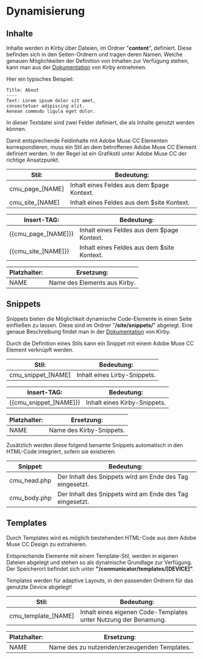 # Dynamisierung

## Inhalte
Inhalte werden in Kirby über Dateien, im Ordner "**content**", definiert. Diese befinden sich in den Seiten-Ordnern und tragen deren Namen. Welche genauen Möglichkeiten der Definition von Inhalten zur Verfügung stehen, kann man aus der [Dokumentation](https://getkirby.com/docs/content) von Kirby entnehmen.

Hier ein typisches Beispiel:
```
Title: About
----
Text: Lorem ipsum dolor sit amet,
consectetuer adipiscing elit.
Aenean commodo ligula eget dolor.
```
In dieser Textdatei sind zwei Felder definiert, die als Inhalte genutzt werden können.

Damit entsprechende Feldinhalte mit Adobe Muse CC Elementen korrespondieren, muss ein Stil an dem betroffenen Adobe Muse CC Element definiert werden. In der Regel ist ein Grafikstil unter Adobe Muse CC der richtige Ansatzpunkt.

| Stil: | Bedeutung: |
| --- | --- |
| cmu\_page\_[NAME] | Inhalt eines Feldes aus dem $page Kontext. |
| cmu\_site\_[NAME] | Inhalt eines Feldes aus dem $site Kontext. |
  
| Insert-TAG: | Bedeutung: |
| --- | --- |
| \{\{cmu\_page\_[NAME]\}\} | Inhalt eines Feldes aus dem $page Kontext. |
| \{\{cmu\_site\_[NAME]\}\} | Inhalt eines Feldes aus dem $site Kontext. |

| Platzhalter: | Ersetzung: |
| --- | --- |
| NAME | Name des Elements aus Kirby. |

## Snippets
Snippets bieten die Möglichkeit dynamische Code-Elemente in einen Seite einfließen zu lassen. Diese sind im Ordner "**/site/snippets/**" abgelegt. Eine genaue Beschreibung findet man in der [Dokumentation](https://getkirby.com/docs/templates/snippets) von Kirby.

Durch die Definition eines Stils kann ein Snippet mit einem Adobe Muse CC Element verknüpft werden.

| Stil: | Bedeutung: |
| --- | --- |
| cmu\_snippet\_[NAME] | Inhalt eines Lirby-Snippets. |

| Insert-TAG: | Bedeutung: |
| --- | --- |
| \{\{cmu\_snippet\_[NAME]\}\} | Inhalt eines Kirby-Snippets. |

| Platzhalter: | Ersetzung: |
| --- | --- |
| NAME | Name des Kirby-Snippets. |

Zusätzlich werden diese folgend benamte Snippets automatisch in den HTML-Code integriert, sofern sie existieren:

| Snippet: | Bedeutung: |
| --- | --- |
| cmu_head.php | Der Inhalt des Snippets wird am Ende des <head> Tag eingesetzt. |
| cmu_body.php | Der Inhalt des Snippets wird am Ende des <body> Tag eingesetzt. |

## Templates
Durch Templates wird es möglich bestehenden HTML-Code aus dem Adobe Muse CC Design zu extrahieren.

Entsprechende Elemente mit einem Template-Stil, werden in eigenen Dateien abgelegt und stehen so als dynamische Grundlage zur Verfügung. Der Speicherort befindet sich unter **"/conmunicator/templates/[DEVICE]"**. 

Templates werden für adaptive Layouts, in den passenden Ordnern für das genutzte Device abgelegt!

| Stil: | Bedeutung: |
| --- | --- |
| cmu_template_[NAME] | Inhalt eines eigenen Code-Templates unter Nutzung der Benamung.|

| Platzhalter: | Ersetzung: |
| --- | --- |
| NAME | Name des zu nutzenden/erzeugenden Templates. |



